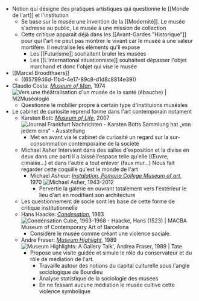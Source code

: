 - Notion qui désigne des pratiques artistiques qui questionne le [[Monde de l'art]] et l'institution
	- Se base sur le musée une invention de la [[Modernité]]. Le musée s'adresse au public, Le musée à une mission de collection
	- Cette critique apparait déjà dans les [[Avant-Gardes "Historique"]] pour qui l'art ne peut pas montrer le vivant car le musée à une valeur mortifère. Il neutralise les éléments qu'il expose
		- Les [[Futurisme]] souhaitent bruler les musées
		- Les [[L’international situationniste]] souhaitent dépasser l'objet marchand et donc l'objet qui vise le musée
- [[Marcel Broodthaers]]
	- ((6579946d-11b4-4e17-89c8-d1d8c8814e39))
- Claudio Costa: [*Museum of Man*](https://m2museologie.wordpress.com/2010/09/29/vers-une-theatralisation-dun-musee-de-la-sante-ebauche/), 1974 ![Vers une théâtralisation d'un musée de la santé (ébauche) | M2Muséologie](https://m2museologie.files.wordpress.com/2010/09/musee-comme-medium_0011.jpg)
	- Questionne le mobilier propre à certain type d'instituions muséales
- Le cabinet de curiosite reprend forme dans l'art contemporain notament
	- Karsten Bott: [*Museum of Life*](https://artfacts.net/exhibition/karsten-bott:-museum-of-life/658191), 2007 ![Journal Frankfurt Nachrichten - Karsten Botts Sammlung hat „von jedem eins“  - Ausstellung](https://www.journal-frankfurt.de/image/news/alle/38941.jpg)
		- Met en avant via le cabinet de curiosité un regard sur la sur-consommation contemporaine de la société
	- Michael Asher Intervient dans des salles d'exposition et la divise en deux dans une parti il a laissé l'espace telle qu'elle (Œuvre, cimaise...) et dans l'autre a tout enlever (faux mur...) Nous fait regarder cette coquille qu'est le monde de l'art
		- Michael Asheur: [*Instalation, Pomona College Museum of art*](https://www.archpaper.com/2013/02/michael-asher-1943-2012/), 1970 ![Michael Asher, 1943-2012](https://www.archpaper.com/wp-content/uploads/2016/04/obit_asher_02.jpg)
			- Pervertie la galerie en ouvrant totalement vers l'extérieur le lieu d'art en modifiant son architecture
	- Les questionnement de socle sont les base de cette forme de critique institutionnelle
	- Hans Haacke: [*Condesation*](https://www.macba.cat/en/art-artists/artists/haacke-hans/condensation-cube), 1963 ![Condensation Cube, 1963-1968 - Haacke, Hans (1523) | MACBA Museum of  Contemporary Art of Barcelona](https://img.macba.cat/public/styles/width_600/public/imagenes/obras/1523_006_l.jpg?itok=chSGPJ8X)
		- Considère le musée comme créant une violence sociale.
	- Andre Fraser: [*Museum Highlight*](https://www.tate.org.uk/art/artworks/fraser-museum-highlights-a-gallery-talk-t13715), 1989 ![Museum Highlights: A Gallery Talk', Andrea Fraser, 1989 | Tate](https://media.tate.org.uk/art/images/work/T/T13/T13715_10.jpg)
		- Propose une visite guidée et simule le rôle du conservateur et du rôle de médiation de l'art.
			- Travaille autour des notions du capital culturelle sous l'angle sociologique de Bourdieu
			- Analyse statistique de la sociologie des musées
			- En ne fessant aucune médiation le musée cultive cette violence symbolique